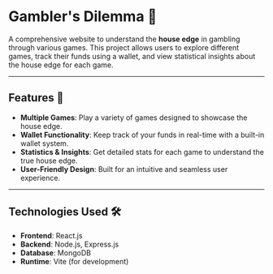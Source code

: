 # Gambler's Dilemma 🎲  

A comprehensive website to understand the **house edge** in gambling through various games. This project allows users to explore different games, track their funds using a wallet, and view statistical insights about the house edge for each game.

---

## Features 🚀  
- **Multiple Games**: Play a variety of games designed to showcase the house edge.  
- **Wallet Functionality**: Keep track of your funds in real-time with a built-in wallet system.  
- **Statistics & Insights**: Get detailed stats for each game to understand the true house edge.  
- **User-Friendly Design**: Built for an intuitive and seamless user experience.

---

## Technologies Used 🛠️  
- **Frontend**: React.js  
- **Backend**: Node.js, Express.js  
- **Database**: MongoDB  
- **Runtime**: Vite (for development)  
